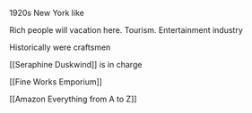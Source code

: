 1920s New York like 

Rich people will vacation here. Tourism. Entertainment industry

Historically were craftsmen 

[[Seraphine Duskwind]] is in charge

[[Fine Works Emporium]]

[[Amazon Everything from A to Z]]

